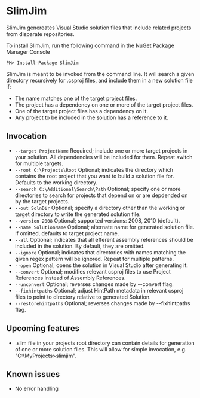 SlimJim
=====

SlimJim genereates Visual Studio solution files that include related projects from disparate repositories.

To install SlimJim, run the following command in the [NuGet](http://nuget.org/) Package Manager Console

    PM> Install-Package SlimJim

SlimJim is meant to be invoked from the command line. It will search a given directory recursively for .csproj files, and include them in a new solution file if:

* The name matches one of the target project files.
* The project has a dependency on one or more of the target project files.
* One of the target project files has a dependency on it.
* Any project to be included in the solution has a reference to it. 

Invocation
----------

* `--target ProjectName`				Required; include one or more target projects in your solution. All dependencies will be included for them. Repeat switch for multiple targets.
* `--root C:\Projects\Root`				Optional; indicates the directory which contains the root project that you want to build a solution file for. Defaults to the working directory.
* `--search C:\Additional\Search\Path`  Optional; specify one or more directories to search for projects that depend on or are depdended on by the target projects.
* `--out SolnDir` 						Optional; specify a directory other than the working or target directory to write the generated solution file.
* `--version 2008`         				Optional; supported versions: 2008, 2010 (default).
* `--name SolutionName`                 Optional; alternate name for generated solution file. If omitted, defaults to target project name.
* `--all`								Optional; indicates that all efferent assembly references should be included in the solution. By default, they are omitted.
* `--ignore`							Optional; indicates that directories with names matching the given regex pattern will be ignored. Repeat for multiple patterns.
* `--open`								Optional; opens the solution in Visual Studio after generating it.
* `--convert`							Optional; modifies relevant csproj files to use Project References instead of Assembly References.
* `--unconvert`							Optional; reverses changes made by --convert flag.
* `--fixhintpaths`						Optional; adjust HintPath metadata in relevant csproj files to point to directory relative to generated Solution.
* `--restorehintpaths`					Optional; reverses changes made by --fixhintpaths flag.

Upcoming features
-----------------

* .slim file in your projects root directory can contain details for generation of one or more solution files. This will allow for simple invocation, e.g. "C:\MyProjects>slimjim".

Known issues 
------------
* No error handling
